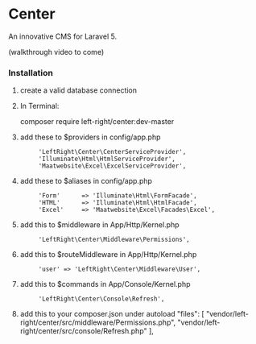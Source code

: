# Center
An innovative CMS for Laravel 5. 

(walkthrough video to come)

### Installation
1. create a valid database connection

2. In Terminal:

    composer require left-right/center:dev-master

3. add these to $providers in config/app.php

    		'LeftRight\Center\CenterServiceProvider',
			'Illuminate\Html\HtmlServiceProvider',
			'Maatwebsite\Excel\ExcelServiceProvider',

4. add these to $aliases in config/app.php

			'Form'      => 'Illuminate\Html\FormFacade',
			'HTML'      => 'Illuminate\Html\HtmlFacade',
			'Excel'     => 'Maatwebsite\Excel\Facades\Excel',

5. add this to $middleware in App/Http/Kernel.php

			'LeftRight\Center\Middleware\Permissions',

6. add this to $routeMiddleware in App/Http/Kernel.php

			'user' => 'LeftRight\Center\Middleware\User',

7. add this to $commands in App/Console/Kernel.php

			'LeftRight\Center\Console\Refresh',

8. add this to your composer.json under autoload
			"files": [
				"vendor/left-right/center/src/middleware/Permissions.php",
				"vendor/left-right/center/src/console/Refresh.php"
			],

